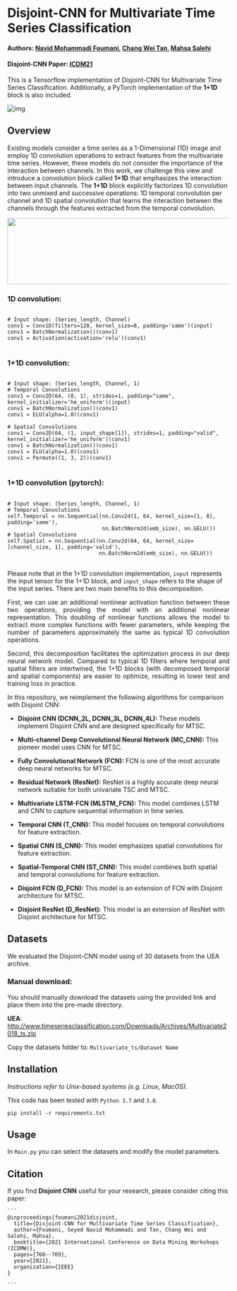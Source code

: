 # Disjoint-CNN for Multivariate Time Series Classification

#### Authors: [Navid Mohammadi Foumani](https://www.linkedin.com/in/navid-foumani/), [Chang Wei Tan](https://changweitan.com/), [Mahsa Salehi](https://research.monash.edu/en/persons/mahsa-salehi)
#### Disjoint-CNN Paper: [ICDM21](https://ieeexplore.ieee.org/document/9679860)
This is a Tensorflow implementation of Disjoint-CNN for Multivariate Time Series Classification.
Additionally, a PyTorch implementation of the **1+1D** block is also included.

![img](https://github.com/Navidfoumani/Disjoint-CNN/blob/42abed638332f41fc107934e69e41567c94c6bb2/Fig/DisJoint-CNN.png)
## Overview 
<p align="justify">
  
Existing models consider a time series as a 1-Dimensional (1D) image and employ 1D convolution operations to extract features from the multivariate time series. However, these models do not consider the importance of the interaction between channels. In this work, we challenge this view and introduce a convolution block called **1+1D** that emphasizes the interaction between input channels. The **1+1D** block explicitly factorizes 1D convolution into two unmixed and successive operations: 1D temporal convolution per channel and 1D spatial convolution that learns the interaction between the channels through the features extracted from the temporal convolution.
</p>
<p align="center">
<img src="https://github.com/Navidfoumani/Disjoint-CNN/blob/42abed638332f41fc107934e69e41567c94c6bb2/Fig/1%2B1D.png" alt="" width="600" height="150">
</p>

### 1D convolution:

<pre>
<code>
# Input shape: (Series_length, Channel)
conv1 = Conv1D(filters=128, kernel_size=8, padding='same')(input)
conv1 = BatchNormalization()(conv1)
conv1 = Activation(activation='relu')(conv1)
</code>
</pre>
### 1+1D convolution:
<pre>
<code>
# Input shape: (Series_length, Channel, 1)
# Temporal Convolutions
conv1 = Conv2D(64, (8, 1), strides=1, padding="same", kernel_initializer='he_uniform')(input)
conv1 = BatchNormalization()(conv1)
conv1 = ELU(alpha=1.0)(conv1)

# Spatial Convolutions
conv1 = Conv2D(64, (1, input_shape[1]), strides=1, padding="valid", kernel_initializer='he_uniform')(conv1)
conv1 = BatchNormalization()(conv1)
conv1 = ELU(alpha=1.0)(conv1)
conv1 = Permute((1, 3, 2))(conv1)
</code>
</pre>

### 1+1D convolution (pytorch):
<pre>
<code>
# Input shape: (Series_length, Channel, 1)
# Temporal Convolutions
self.Temporal = nn.Sequential(nn.Conv2d(1, 64, kernel_size=[1, 8], padding='same'), 
                              nn.BatchNorm2d(emb_size), nn.GELU())
# Spatial Convolutions
self.Spatial = nn.Sequential(nn.Conv2d(64, 64, kernel_size=[channel_size, 1], padding='valid'), 
                             nn.BatchNorm2d(emb_size), nn.GELU())
</code>
</pre>

Please note that in the 1+1D convolution implementation, `input` represents the input tensor for the 1+1D block, and `input_shape` refers to the shape of the input series.
There are two main benefits to this decomposition. 
<p align="justify">
First, we can use an additional nonlinear activation function between these two operations, providing the model with an additional nonlinear representation. This doubling of nonlinear functions allows the model to extract more complex functions with fewer parameters, while keeping the number of parameters approximately the same as typical 1D convolution operations.
</p>

<p align="justify">
Second, this decomposition facilitates the optimization process in our deep neural network model. Compared to typical 1D filters where temporal and spatial filters are intertwined, the 1+1D blocks (with decomposed temporal and spatial components) are easier to optimize, resulting in lower test and training loss in practice.
</p>


In this repository, we reimplement the following algorithms for comparison with Disjoint CNN:
- **Disjoint CNN (DCNN_2L, DCNN_3L, DCNN_4L):** These models implement Disjoint CNN and are designed specifically for MTSC.
- **Multi-channel Deep Convolutional Neural Network (MC_CNN):** This pioneer model uses CNN for MTSC.
- **Fully Convolutional Network (FCN):** FCN is one of the most accurate deep neural networks for MTSC.
- **Residual Network (ResNet):** ResNet is a highly accurate deep neural network suitable for both univariate TSC and MTSC.
- **Multivariate LSTM-FCN (MLSTM_FCN):** This model combines LSTM and CNN to capture sequential information in time series.

- **Temporal CNN (T_CNN):** This model focuses on temporal convolutions for feature extraction.
- **Spatial CNN (S_CNN):** This model emphasizes spatial convolutions for feature extraction.
- **Spatial-Temporal CNN (ST_CNN):** This model combines both spatial and temporal convolutions for feature extraction.
- **Disjoint FCN (D_FCN):** This model is an extension of FCN with Disjoint architecture for MTSC.
- **Disjoint ResNet (D_ResNet):** This model is an extension of ResNet with Disjoint architecture for MTSC.


## Datasets
We evaluated the Disjoint-CNN model using of 30 datasets from the UEA archive.
### Manual download:

You should manually download the datasets using the provided link and place them into the pre-made directory.

**UEA**: http://www.timeseriesclassification.com/Downloads/Archives/Multivariate2018_ts.zip

Copy the datasets folder to: `Multivariate_ts/Dataset Name`

## Installation

_Instructions refer to Unix-based systems (e.g. Linux, MacOS)._

This code has been tested with `Python 3.7` and `3.8`.

`pip install -r requirements.txt`

## Usage

In `Main.py` you can select the datasets and modify the model parameters.


## Citation

If you find **Disjoint CNN** useful for your research, please consider citing this paper:

````
```
@inproceedings{foumani2021disjoint,
  title={Disjoint-CNN for Multivariate Time Series Classification},
  author={Foumani, Seyed Navid Mohammadi and Tan, Chang Wei and Salehi, Mahsa},
  booktitle={2021 International Conference on Data Mining Workshops (ICDMW)},
  pages={760--769},
  year={2021},
  organization={IEEE}
}

```
````


